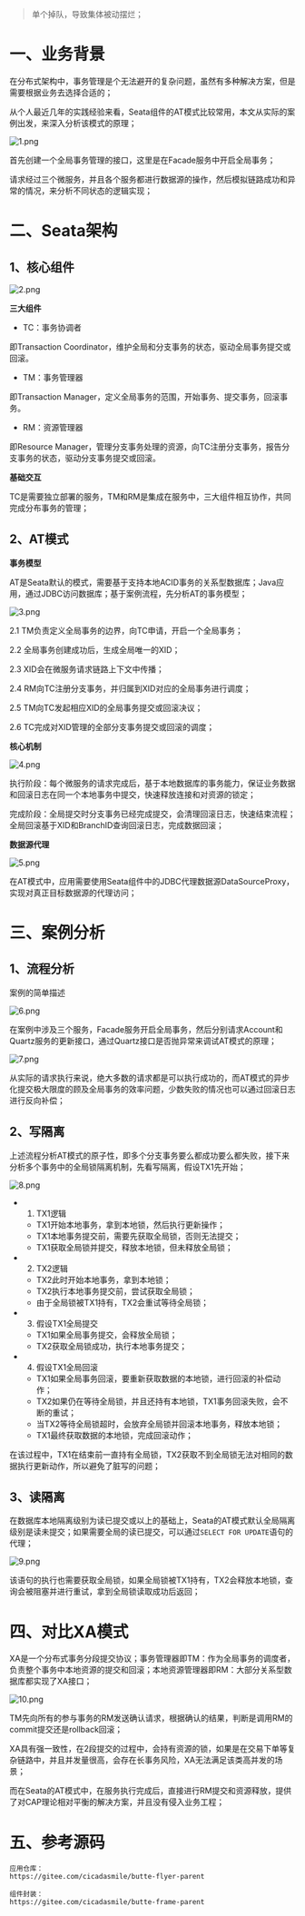 > 单个掉队，导致集体被动摆烂；

# 一、业务背景

在分布式架构中，事务管理是个无法避开的复杂问题，虽然有多种解决方案，但是需要根据业务去选择合适的；

从个人最近几年的实践经验来看，Seata组件的AT模式比较常用，本文从实际的案例出发，来深入分析该模式的原理；

![](https://foruda.gitee.com/images/1672621920275072251/3183b251_5064118.png "1.png")

首先创建一个全局事务管理的接口，这里是在Facade服务中开启全局事务；

请求经过三个微服务，并且各个服务都进行数据源的操作，然后模拟链路成功和异常的情况，来分析不同状态的逻辑实现；

# 二、Seata架构

## 1、核心组件

![](https://foruda.gitee.com/images/1672621938836091635/253390ac_5064118.png "2.png")

**三大组件**

- TC：事务协调者

即Transaction Coordinator，维护全局和分支事务的状态，驱动全局事务提交或回滚。

- TM：事务管理器

即Transaction Manager，定义全局事务的范围，开始事务、提交事务，回滚事务。

- RM：资源管理器

即Resource Manager，管理分支事务处理的资源，向TC注册分支事务，报告分支事务的状态，驱动分支事务提交或回滚。

**基础交互**

TC是需要独立部署的服务，TM和RM是集成在服务中，三大组件相互协作，共同完成分布事务的管理；

## 2、AT模式

**事务模型**

AT是Seata默认的模式，需要基于支持本地ACID事务的关系型数据库；Java应用，通过JDBC访问数据库；基于案例流程，先分析AT的事务模型；

![](https://foruda.gitee.com/images/1672621951071111430/b1d4800a_5064118.png "3.png")

2.1 TM负责定义全局事务的边界，向TC申请，开启一个全局事务；

2.2 全局事务创建成功后，生成全局唯一的XID；

2.3 XID会在微服务请求链路上下文中传播；

2.4 RM向TC注册分支事务，并归属到XID对应的全局事务进行调度；

2.5 TM向TC发起相应XID的全局事务提交或回滚决议；

2.6 TC完成对XID管理的全部分支事务提交或回滚的调度；

**核心机制**

![](https://foruda.gitee.com/images/1672621960567556586/b65deddf_5064118.png "4.png")

执行阶段：每个微服务的请求完成后，基于本地数据库的事务能力，保证业务数据和回滚日志在同一个本地事务中提交，快速释放连接和对资源的锁定；

完成阶段：全局提交时分支事务已经完成提交，会清理回滚日志，快速结束流程；全局回滚基于XID和BranchID查询回滚日志，完成数据回滚；

**数据源代理**

![](https://foruda.gitee.com/images/1672621972460260135/d596b8c0_5064118.png "5.png")

在AT模式中，应用需要使用Seata组件中的JDBC代理数据源DataSourceProxy，实现对真正目标数据源的代理访问；

# 三、案例分析

## 1、流程分析

案例的简单描述

![](https://foruda.gitee.com/images/1672621983464413081/bd936071_5064118.png "6.png")

在案例中涉及三个服务，Facade服务开启全局事务，然后分别请求Account和Quartz服务的更新接口，通过Quartz接口是否抛异常来调试AT模式的原理；

![](https://foruda.gitee.com/images/1672621993522815386/28ea73f4_5064118.png "7.png")

从实际的请求执行来说，绝大多数的请求都是可以执行成功的，而AT模式的异步化提交极大限度的顾及全局事务的效率问题，少数失败的情况也可以通过回滚日志进行反向补偿；

## 2、写隔离

上述流程分析AT模式的原子性，即多个分支事务要么都成功要么都失败，接下来分析多个事务中的全局锁隔离机制，先看写隔离，假设TX1先开始；

![](https://foruda.gitee.com/images/1672622003493662924/2d4d4fdb_5064118.png "8.png")

- 1. TX1逻辑

    - TX1开始本地事务，拿到本地锁，然后执行更新操作；
    - TX1本地事务提交前，需要先获取全局锁，否则无法提交；
    - TX1获取全局锁并提交，释放本地锁，但未释放全局锁；

- 2. TX2逻辑

    - TX2此时开始本地事务，拿到本地锁；
    - TX2执行本地事务提交前，尝试获取全局锁；
    - 由于全局锁被TX1持有，TX2会重试等待全局锁；

- 3. 假设TX1全局提交

    - TX1如果全局事务提交，会释放全局锁；
    - TX2获取全局锁成功，执行本地事务提交；

- 4. 假设TX1全局回滚

    - TX1如果全局事务回滚，要重新获取数据的本地锁，进行回滚的补偿动作；
    - TX2如果仍在等待全局锁，并且还持有本地锁，TX1事务回滚失败，会不断的重试；
    - 当TX2等待全局锁超时，会放弃全局锁并回滚本地事务，释放本地锁；
    - TX1最终获取数据的本地锁，完成回滚动作；

在该过程中，TX1在结束前一直持有全局锁，TX2获取不到全局锁无法对相同的数据执行更新动作，所以避免了脏写的问题；

## 3、读隔离

在数据库本地隔离级别为读已提交或以上的基础上，Seata的AT模式默认全局隔离级别是读未提交；如果需要全局的读已提交，可以通过`SELECT FOR UPDATE`语句的代理；

![](https://foruda.gitee.com/images/1672622014010560548/8cacdd79_5064118.png "9.png")

该语句的执行也需要获取全局锁，如果全局锁被TX1持有，TX2会释放本地锁，查询会被阻塞并进行重试，拿到全局锁读取成功后返回；

# 四、对比XA模式

XA是一个分布式事务分段提交协议；事务管理器即TM：作为全局事务的调度者，负责整个事务中本地资源的提交和回滚；本地资源管理器即RM：大部分关系型数据库都实现了XA接口；

![](https://foruda.gitee.com/images/1672622024317511428/1f8aa1be_5064118.png "10.png")

TM先向所有的参与事务的RM发送确认请求，根据确认的结果，判断是调用RM的commit提交还是rollback回滚；

XA具有强一致性，在2段提交的过程中，会持有资源的锁，如果是在交易下单等复杂链路中，并且并发量很高，会存在长事务风险，XA无法满足该类高并发的场景；

而在Seata的AT模式中，在服务执行完成后，直接进行RM提交和资源释放，提供了对CAP理论相对平衡的解决方案，并且没有侵入业务工程；

# 五、参考源码

```
应用仓库：
https://gitee.com/cicadasmile/butte-flyer-parent

组件封装：
https://gitee.com/cicadasmile/butte-frame-parent
```